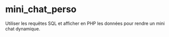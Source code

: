 # mini_chat_perso

Utiliser les requêtes SQL et afficher en PHP les données pour rendre un mini chat dynamique.
